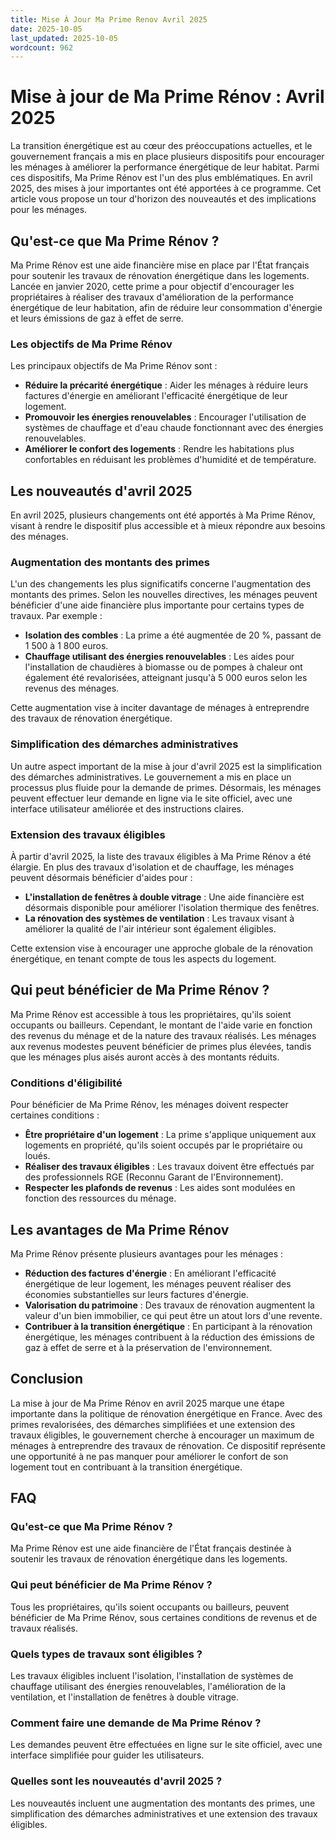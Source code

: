 ```yaml
---
title: Mise À Jour Ma Prime Renov Avril 2025
date: 2025-10-05
last_updated: 2025-10-05
wordcount: 962
---
```


# Mise à jour de Ma Prime Rénov : Avril 2025

La transition énergétique est au cœur des préoccupations actuelles, et le gouvernement français a mis en place plusieurs dispositifs pour encourager les ménages à améliorer la performance énergétique de leur habitat. Parmi ces dispositifs, Ma Prime Rénov est l'un des plus emblématiques. En avril 2025, des mises à jour importantes ont été apportées à ce programme. Cet article vous propose un tour d'horizon des nouveautés et des implications pour les ménages.

## Qu'est-ce que Ma Prime Rénov ?

Ma Prime Rénov est une aide financière mise en place par l'État français pour soutenir les travaux de rénovation énergétique dans les logements. Lancée en janvier 2020, cette prime a pour objectif d'encourager les propriétaires à réaliser des travaux d'amélioration de la performance énergétique de leur habitation, afin de réduire leur consommation d'énergie et leurs émissions de gaz à effet de serre.

### Les objectifs de Ma Prime Rénov

Les principaux objectifs de Ma Prime Rénov sont :

- **Réduire la précarité énergétique** : Aider les ménages à réduire leurs factures d'énergie en améliorant l'efficacité énergétique de leur logement.
- **Promouvoir les énergies renouvelables** : Encourager l'utilisation de systèmes de chauffage et d'eau chaude fonctionnant avec des énergies renouvelables.
- **Améliorer le confort des logements** : Rendre les habitations plus confortables en réduisant les problèmes d'humidité et de température.

## Les nouveautés d'avril 2025

En avril 2025, plusieurs changements ont été apportés à Ma Prime Rénov, visant à rendre le dispositif plus accessible et à mieux répondre aux besoins des ménages.

### Augmentation des montants des primes

L'un des changements les plus significatifs concerne l'augmentation des montants des primes. Selon les nouvelles directives, les ménages peuvent bénéficier d'une aide financière plus importante pour certains types de travaux. Par exemple :

- **Isolation des combles** : La prime a été augmentée de 20 %, passant de 1 500 à 1 800 euros.
- **Chauffage utilisant des énergies renouvelables** : Les aides pour l'installation de chaudières à biomasse ou de pompes à chaleur ont également été revalorisées, atteignant jusqu'à 5 000 euros selon les revenus des ménages.

Cette augmentation vise à inciter davantage de ménages à entreprendre des travaux de rénovation énergétique.

### Simplification des démarches administratives

Un autre aspect important de la mise à jour d'avril 2025 est la simplification des démarches administratives. Le gouvernement a mis en place un processus plus fluide pour la demande de primes. Désormais, les ménages peuvent effectuer leur demande en ligne via le site officiel, avec une interface utilisateur améliorée et des instructions claires.

### Extension des travaux éligibles

À partir d'avril 2025, la liste des travaux éligibles à Ma Prime Rénov a été élargie. En plus des travaux d'isolation et de chauffage, les ménages peuvent désormais bénéficier d'aides pour :

- **L'installation de fenêtres à double vitrage** : Une aide financière est désormais disponible pour améliorer l'isolation thermique des fenêtres.
- **La rénovation des systèmes de ventilation** : Les travaux visant à améliorer la qualité de l'air intérieur sont également éligibles.

Cette extension vise à encourager une approche globale de la rénovation énergétique, en tenant compte de tous les aspects du logement.

## Qui peut bénéficier de Ma Prime Rénov ?

Ma Prime Rénov est accessible à tous les propriétaires, qu'ils soient occupants ou bailleurs. Cependant, le montant de l'aide varie en fonction des revenus du ménage et de la nature des travaux réalisés. Les ménages aux revenus modestes peuvent bénéficier de primes plus élevées, tandis que les ménages plus aisés auront accès à des montants réduits.

### Conditions d'éligibilité

Pour bénéficier de Ma Prime Rénov, les ménages doivent respecter certaines conditions :

- **Être propriétaire d'un logement** : La prime s'applique uniquement aux logements en propriété, qu'ils soient occupés par le propriétaire ou loués.
- **Réaliser des travaux éligibles** : Les travaux doivent être effectués par des professionnels RGE (Reconnu Garant de l'Environnement).
- **Respecter les plafonds de revenus** : Les aides sont modulées en fonction des ressources du ménage.

## Les avantages de Ma Prime Rénov

Ma Prime Rénov présente plusieurs avantages pour les ménages :

- **Réduction des factures d'énergie** : En améliorant l'efficacité énergétique de leur logement, les ménages peuvent réaliser des économies substantielles sur leurs factures d'énergie.
- **Valorisation du patrimoine** : Des travaux de rénovation augmentent la valeur d'un bien immobilier, ce qui peut être un atout lors d'une revente.
- **Contribuer à la transition énergétique** : En participant à la rénovation énergétique, les ménages contribuent à la réduction des émissions de gaz à effet de serre et à la préservation de l'environnement.

## Conclusion

La mise à jour de Ma Prime Rénov en avril 2025 marque une étape importante dans la politique de rénovation énergétique en France. Avec des primes revalorisées, des démarches simplifiées et une extension des travaux éligibles, le gouvernement cherche à encourager un maximum de ménages à entreprendre des travaux de rénovation. Ce dispositif représente une opportunité à ne pas manquer pour améliorer le confort de son logement tout en contribuant à la transition énergétique.

## FAQ

### Qu'est-ce que Ma Prime Rénov ?

Ma Prime Rénov est une aide financière de l'État français destinée à soutenir les travaux de rénovation énergétique dans les logements.

### Qui peut bénéficier de Ma Prime Rénov ?

Tous les propriétaires, qu'ils soient occupants ou bailleurs, peuvent bénéficier de Ma Prime Rénov, sous certaines conditions de revenus et de travaux réalisés.

### Quels types de travaux sont éligibles ?

Les travaux éligibles incluent l'isolation, l'installation de systèmes de chauffage utilisant des énergies renouvelables, l'amélioration de la ventilation, et l'installation de fenêtres à double vitrage.

### Comment faire une demande de Ma Prime Rénov ?

Les demandes peuvent être effectuées en ligne sur le site officiel, avec une interface simplifiée pour guider les utilisateurs.

### Quelles sont les nouveautés d'avril 2025 ?

Les nouveautés incluent une augmentation des montants des primes, une simplification des démarches administratives et une extension des travaux éligibles.